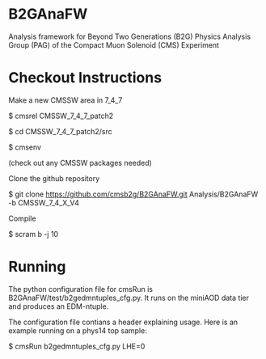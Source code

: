 B2GAnaFW
========

Analysis framework for Beyond Two Generations (B2G) Physics Analysis Group (PAG) of the Compact Muon Solenoid (CMS) Experiment

Checkout Instructions
=====================

Make a new CMSSW area in 7_4_7

$ cmsrel CMSSW_7_4_7_patch2

$ cd CMSSW_7_4_7_patch2/src

$ cmsenv

(check out any CMSSW packages needed)


Clone the github repository

$ git clone https://github.com/cmsb2g/B2GAnaFW.git Analysis/B2GAnaFW -b CMSSW_7_4_X_V4

Compile

$ scram b -j 10

Running
=======

The python configuration file for cmsRun is B2GAnaFW/test/b2gedmntuples_cfg.py. It runs on the miniAOD data tier and produces an EDM-ntuple.

The configuration file contians a header explaining usage. Here is an example running on a phys14 top sample:

$ cmsRun b2gedmntuples_cfg.py LHE=0
